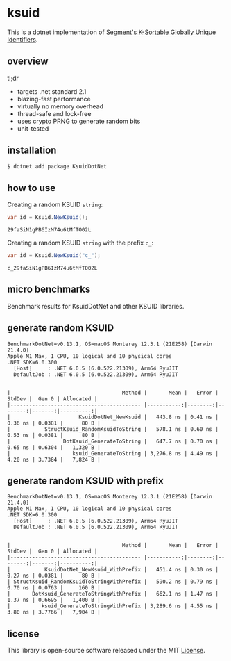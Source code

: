 # ksuid

This is a dotnet implementation of [Segment's K-Sortable Globally Unique Identifiers](https://github.com/segmentio/ksuid).

## overview

tl;dr

- targets .net standard 2.1
- blazing-fast performance
- virtually no memory overhead
- thread-safe and lock-free
- uses crypto PRNG to generate random bits
- unit-tested

## installation

``` sh
$ dotnet add package KsuidDotNet
```

## how to use

Creating a random KSUID `string`:

``` csharp
var id = Ksuid.NewKsuid();
```

```
29faSiN1gPB6IzM74u6tMfTO02L
```

Creating a random KSUID `string` with the prefix `c_`:

``` csharp
var id = Ksuid.NewKsuid("c_");
```

```
c_29faSiN1gPB6IzM74u6tMfTO02L
```

## micro benchmarks

Benchmark results for KsuidDotNet and other KSUID libraries.

## generate random KSUID

```
BenchmarkDotNet=v0.13.1, OS=macOS Monterey 12.3.1 (21E258) [Darwin 21.4.0]
Apple M1 Max, 1 CPU, 10 logical and 10 physical cores
.NET SDK=6.0.300
  [Host]     : .NET 6.0.5 (6.0.522.21309), Arm64 RyuJIT
  DefaultJob : .NET 6.0.5 (6.0.522.21309), Arm64 RyuJIT


|                                    Method |       Mean |   Error |  StdDev |  Gen 0 | Allocated |
|------------------------------------------ |-----------:|--------:|--------:|-------:|----------:|
|                      KsuidDotNet_NewKsuid |   443.8 ns | 0.41 ns | 0.36 ns | 0.0381 |      80 B |
|           StructKsuid_RandomKsuidToString |   578.1 ns | 0.60 ns | 0.53 ns | 0.0381 |      80 B |
|                 DotKsuid_GenerateToString |   647.7 ns | 0.70 ns | 0.65 ns | 0.6304 |   1,320 B |
|                    ksuid_GenerateToString | 3,276.8 ns | 4.49 ns | 4.20 ns | 3.7384 |   7,824 B |
```

## generate random KSUID with prefix

```
BenchmarkDotNet=v0.13.1, OS=macOS Monterey 12.3.1 (21E258) [Darwin 21.4.0]
Apple M1 Max, 1 CPU, 10 logical and 10 physical cores
.NET SDK=6.0.300
  [Host]     : .NET 6.0.5 (6.0.522.21309), Arm64 RyuJIT
  DefaultJob : .NET 6.0.5 (6.0.522.21309), Arm64 RyuJIT


|                                    Method |       Mean |   Error |  StdDev |  Gen 0 | Allocated |
|------------------------------------------ |-----------:|--------:|--------:|-------:|----------:|
|           KsuidDotNet_NewKsuid_WithPrefix |   451.4 ns | 0.30 ns | 0.27 ns | 0.0381 |      80 B |
| StructKsuid_RandomKsuidToStringWithPrefix |   590.2 ns | 0.79 ns | 0.70 ns | 0.0763 |     160 B |
|       DotKsuid_GenerateToStringWithPrefix |   662.1 ns | 1.47 ns | 1.37 ns | 0.6695 |   1,400 B |
|          ksuid_GenerateToStringWithPrefix | 3,289.6 ns | 4.55 ns | 3.80 ns | 3.7766 |   7,904 B |
```

## license

This library is open-source software released under the MIT [License](LICENSE).